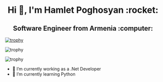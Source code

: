 <h1 accesskey="A"
      align="center"
      dir="ltr"
      itemprop="heading"
      lang="en-US"
      tabindex="2"
      title="Example heading">
 Hi 👋, I'm Hamlet Poghosyan  :rocket: </h1>


<h2 accesskey="A"
      align="center"
      dir="ltr"
      itemprop="heading"
      lang="en-US"
      tabindex="2"
      title="Example heading">
 Software Engineer from Armenia :computer:
 </h2>
 
 

[![trophy](https://github-profile-trophy.vercel.app/?username=HamletPoghosian)](https://github.com/ryo-ma/github-profile-trophy)


![trophy](https://github-readme-stats.vercel.app/api?username=HamletPoghosian&show_icons=true)


![trophy](https://github-readme-stats.vercel.app/api/top-langs?username=HamletPoghosian&show_icons=true&locale=en&layout=compact)



- 🔭 I’m currently working  as a .Net Developer 
- 🌱 I’m currently learning Python


